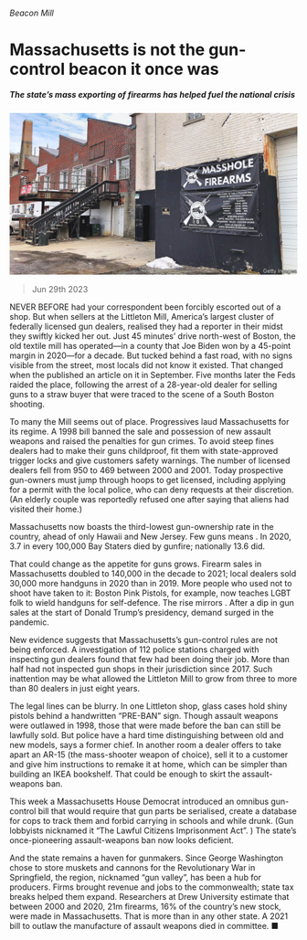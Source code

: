 ###### Beacon Mill

# Massachusetts is not the gun-control beacon it once was 

##### The state’s mass exporting of firearms has helped fuel the national crisis 

![image](images/20230701_USP005.jpg) 

> Jun 29th 2023 

NEVER BEFORE had your correspondent been forcibly escorted out of a shop. But when sellers at the Littleton Mill, America’s largest cluster of federally licensed gun dealers, realised they had a reporter in their midst they swiftly kicked her out. Just 45 minutes’ drive north-west of Boston, the old textile mill has operated—in a county that Joe Biden won by a 45-point margin in 2020—for a decade. But tucked behind a fast road, with no signs visible from the street, most locals did not know it existed. That changed when the published an article on it in September. Five months later the Feds raided the place, following the arrest of a 28-year-old dealer for selling guns to a straw buyer that were traced to the scene of a South Boston shooting. 

To many the Mill seems out of place. Progressives laud Massachusetts for its  regime. A 1998 bill banned the sale and possession of new assault weapons and raised the penalties for gun crimes. To avoid steep fines dealers had to make their guns childproof, fit them with state-approved trigger locks and give customers safety warnings. The number of licensed dealers fell from 950 to 469 between 2000 and 2001. Today prospective gun-owners must jump through hoops to get licensed, including applying for a permit with the local police, who can deny requests at their discretion. (An elderly couple was reportedly refused one after saying that aliens had visited their home.) 

Massachusetts now boasts the third-lowest gun-ownership rate in the country, ahead of only Hawaii and New Jersey. Few guns means . In 2020, 3.7 in every 100,000 Bay Staters died by gunfire; nationally 13.6 did. 

That could change as the appetite for guns grows. Firearm sales in Massachusetts doubled to 140,000 in the decade to 2021; local dealers sold 30,000 more handguns in 2020 than in 2019. More people who used not to shoot have taken to it: Boston Pink Pistols, for example, now teaches LGBT folk to wield handguns for self-defence. The rise mirrors . After a dip in gun sales at the start of Donald Trump’s presidency, demand surged in the pandemic. 

New evidence suggests that Massachusetts’s gun-control rules are not being enforced. A  investigation of 112 police stations charged with inspecting gun dealers found that few had been doing their job. More than half had not inspected gun shops in their jurisdiction since 2017. Such inattention may be what allowed the Littleton Mill to grow from three to more than 80 dealers in just eight years.

The legal lines can be blurry. In one Littleton shop, glass cases hold shiny pistols behind a handwritten “PRE-BAN” sign. Though assault weapons were outlawed in 1998, those that were made before the ban can still be lawfully sold. But police have a hard time distinguishing between old and new models, says a former chief. In another room a dealer offers to take apart an AR-15 (the mass-shooter weapon of choice), sell it to a customer and give him instructions to remake it at home, which can be simpler than building an IKEA bookshelf. That could be enough to skirt the assault-weapons ban. 

This week a Massachusetts House Democrat introduced an omnibus gun-control bill that would require that gun parts be serialised, create a database for cops to track them and forbid carrying in schools and while drunk. (Gun lobbyists nicknamed it “The Lawful Citizens Imprisonment Act”. ) The state’s once-pioneering assault-weapons ban now looks deficient. 

And the state remains a haven for gunmakers. Since George Washington chose to store muskets and cannons for the Revolutionary War in Springfield, the region, nicknamed “gun valley”, has been a hub for producers. Firms brought revenue and jobs to the commonwealth; state tax breaks helped them expand. Researchers at Drew University estimate that between 2000 and 2020, 21m firearms, 16% of the country’s new stock, were made in Massachusetts. That is more than in any other state. A 2021 bill to outlaw the manufacture of assault weapons died in committee. ■


